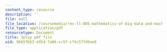 ```yaml
---
content_type: resource
description: ''
file: null
file_location: /coursemedia/res-ll-005-mathematics-of-big-data-and-machine-learning-january-iap-2020/96b5fb53e95d7a96cc5fcf4c57fd5ee8_5RqTJWf1l_A.pdf
file_type: application/pdf
resourcetype: Document
title: 3play pdf file
uid: 96b5fb53-e95d-7a96-cc5f-cf4c57fd5ee8
---
```

